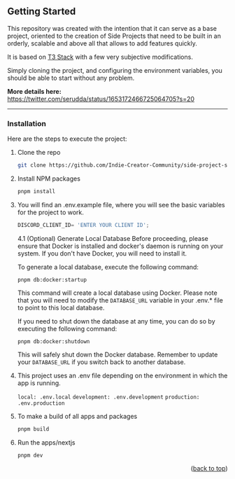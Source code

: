 <!-- GETTING STARTED -->
## Getting Started

This repository was created with the intention that it can serve as a base project, oriented to the creation of Side Projects that need to be built in an orderly, scalable and above all that allows to add features quickly.

It is based on [T3 Stack](https://create.t3.gg/) with a few very subjective modifications.

Simply cloning the project, and configuring the environment variables, you should be able to start without any problem.

**More details here:**
https://twitter.com/serudda/status/1653172466725064705?s=20

-----

### Installation

Here are the steps to execute the project:

1. Clone the repo
   ```sh
   git clone https://github.com/Indie-Creator-Community/side-project-starter-kit.git
   ```
3. Install NPM packages
   ```sh
   pnpm install
   ```
4. You will find an .env.example file, where you will see the basic variables for the project to work.

   ```js
   DISCORD_CLIENT_ID= 'ENTER YOUR CLIENT ID';
   ```

   4.1 (Optional) Generate Local Database
   Before proceeding, please ensure that Docker is installed and docker's daemon is running on your system. If you don't have Docker, you will need to install it.
   
   To generate a local database, execute the following command:
      ```
      pnpm db:docker:startup
      ```
   This command will create a local database using Docker. Please note that you will need to modify the `DATABASE_URL` variable in your .env.* file to point to this local database.

   If you need to shut down the database at any time, you can do so by executing the following command:

      ```
      pnpm db:docker:shutdown
      ```

   This will safely shut down the Docker database. Remember to update your `DATABASE_URL` if you switch back to another database.

5. This project uses an .env file depending on the environment in which the app is running.

   `local: .env.local`
   `development: .env.development`
   `production: .env.production`
   

6. To make a build of all apps and packages

   ```sh
   pnpm build
   ```
7. Run the apps/nextjs

   ```sh
   pnpm dev
   ```

<p align="right">(<a href="#readme-top">back to top</a>)</p>


